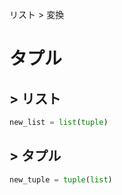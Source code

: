 リスト > 変換
# タプル
## > リスト
```python
new_list = list(tuple)
```

## > タプル
```python
new_tuple = tuple(list)
```
